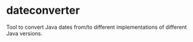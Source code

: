 # dateconverter
Tool to convert Java dates from/to different implementations of different Java versions.
